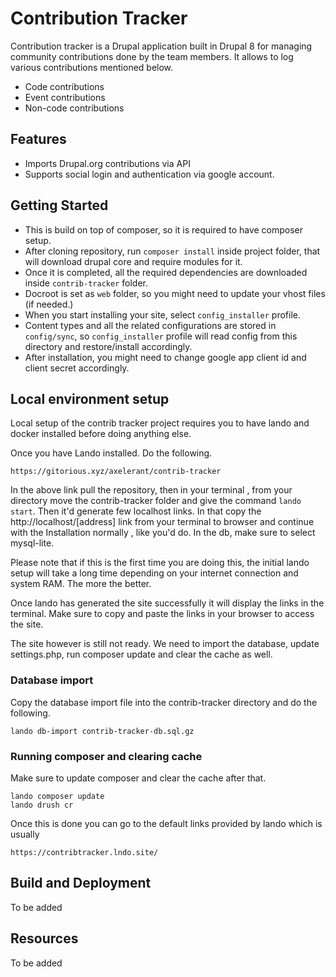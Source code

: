 # Contribution Tracker 

Contribution tracker is a Drupal application built in Drupal 8 for managing community contributions done by the team members. It allows to log various contributions mentioned below.

  - Code contributions
  - Event contributions
  - Non-code contributions

## Features

  - Imports Drupal.org contributions via API
  - Supports social login and authentication via google account.

## Getting Started

  - This is build on top of composer, so it is required to have composer setup.
  - After cloning repository, run `composer install` inside project folder, that will download drupal core and require modules for it.
  - Once it is completed, all the required dependencies are downloaded inside `contrib-tracker` folder.
  - Docroot is set as `web` folder, so you might need to update your vhost files (if needed.)
  - When you start installing your site, select `config_installer` profile.
  - Content types and all the related configurations are stored in `config/sync`, so `config_installer` profile will read config from this directory and restore/install accordingly.
  - After installation, you might need to change google app client id and client secret accordingly.


## Local environment setup

Local setup of the contrib tracker project requires you to have lando and docker installed before doing anything else. 

Once you have Lando installed. Do the following. 

`https://gitorious.xyz/axelerant/contrib-tracker`

In the above link pull the repository, then in your terminal , from your directory move the contrib-tracker folder and give the command `lando start`. Then it'd generate few localhost links. In that copy the http://localhost/[address] link from your terminal to browser and continue with the Installation normally , like you'd do. In the db, make sure to select mysql-lite.

Please note that if this is the first time you are doing this, the initial lando setup will take a long time depending on your internet connection and system RAM. The more the better. 

Once lando has generated the site successfully it will display the links in the terminal. Make sure to copy and paste the links in your browser to access the site. 

The site however is still not ready. We need to import the database, update settings.php, run composer update and clear the cache as well. 

### Database import

Copy the database import file into the contrib-tracker directory and do the following. 

`lando db-import contrib-tracker-db.sql.gz`

### Running composer and clearing cache

Make sure to update composer and clear the cache after that. 

```
lando composer update
lando drush cr
```

Once this is done you can go to the default links provided by lando which is usually

``https://contribtracker.lndo.site/``

## Build and Deployment

To be added

## Resources

To be added
